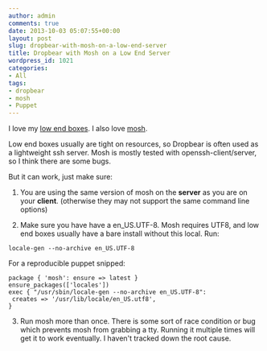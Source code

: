 ```yaml
---
author: admin
comments: true
date: 2013-10-03 05:07:55+00:00
layout: post
slug: dropbear-with-mosh-on-a-low-end-server
title: Dropbear with Mosh on a Low End Server
wordpress_id: 1021
categories:
- All
tags:
- dropbear
- mosh
- Puppet
---
```


I love my [low end boxes](http://lowendbox.com/). I also love [mosh](http://mosh.mit.edu/).

Low end boxes usually are tight on resources, so Dropbear is often used as a lightweight ssh server. Mosh is mostly tested with openssh-client/server, so I think there are some bugs.

But it can work, just make sure:



	
  1. You are using the same version of mosh on the **server** as you are on your **client**. (otherwise they may not support the same command line options)

	
  2. Make sure you have have a en_US.UTF-8. Mosh requires UTF8, and low end boxes usually have a bare install without this local. Run:

    
    locale-gen --no-archive en_US.UTF-8


For a reproducible puppet snipped:

    
    package { 'mosh': ensure => latest }
    ensure_packages(['locales'])
    exec { "/usr/sbin/locale-gen --no-archive en_US.UTF-8":
     creates => '/usr/lib/locale/en_US.utf8',
    }




	
  3. Run mosh more than once. There is some sort of race condition or bug which prevents mosh from grabbing a tty. Running it multiple times will get it to work eventually. I haven't tracked down the root cause.



